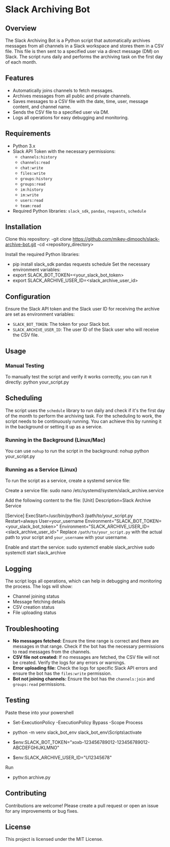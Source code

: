 # Slack Archiving Bot

## Overview
The Slack Archiving Bot is a Python script that automatically archives messages from all channels in a Slack workspace and stores them in a CSV file. This file is then sent to a specified user via a direct message (DM) on Slack. The script runs daily and performs the archiving task on the first day of each month.

## Features
- Automatically joins channels to fetch messages.
- Archives messages from all public and private channels.
- Saves messages to a CSV file with the date, time, user, message content, and channel name.
- Sends the CSV file to a specified user via DM.
- Logs all operations for easy debugging and monitoring.

## Requirements
- Python 3.x
- Slack API Token with the necessary permissions:
  - `channels:history`
  - `channels:read`
  - `chat:write`
  - `files:write`
  - `groups:history`
  - `groups:read`
  - `im:history`
  - `im:write`
  - `users:read`
  - `team:read`
- Required Python libraries: `slack_sdk`, `pandas`, `requests`, `schedule`

## Installation
Clone this repository:
-git clone https://github.com/mikey-dimooch/slack-archive-bot.git
-cd <repository_directory>

Install the required Python libraries:
- pip install slack_sdk pandas requests schedule
Set the necessary environment variables:
- export SLACK_BOT_TOKEN=<your_slack_bot_token>
- export SLACK_ARCHIVE_USER_ID=<slack_archive_user_id>

## Configuration
Ensure the Slack API token and the Slack user ID for receiving the archive are set as environment variables:
- `SLACK_BOT_TOKEN`: The token for your Slack bot.
- `SLACK_ARCHIVE_USER_ID`: The user ID of the Slack user who will receive the CSV file.

## Usage
### Manual Testing
To manually test the script and verify it works correctly, you can run it directly:
python your_script.py

## Scheduling
The script uses the `schedule` library to run daily and check if it's the first day of the month to perform the archiving task. For the scheduling to work, the script needs to be continuously running. You can achieve this by running it in the background or setting it up as a service.

### Running in the Background (Linux/Mac)
You can use `nohup` to run the script in the background:
nohup python your_script.py 

### Running as a Service (Linux)
To run the script as a service, create a systemd service file:

Create a service file:
sudo nano /etc/systemd/system/slack_archive.service

Add the following content to the file:
[Unit]
Description=Slack Archive Service

[Service]
ExecStart=/usr/bin/python3 /path/to/your_script.py
Restart=always
User=your_username
Environment="SLACK_BOT_TOKEN=<your_slack_bot_token>"
Environment="SLACK_ARCHIVE_USER_ID=<slack_archive_user_id>"
Replace `/path/to/your_script.py` with the actual path to your script and `your_username` with your username.

Enable and start the service:
sudo systemctl enable slack_archive
sudo systemctl start slack_archive

## Logging
The script logs all operations, which can help in debugging and monitoring the process. The logs will show:
- Channel joining status
- Message fetching details
- CSV creation status
- File uploading status

## Troubleshooting
- **No messages fetched:** Ensure the time range is correct and there are messages in that range. Check if the bot has the necessary permissions to read messages from the channels.
- **CSV file not created:** If no messages are fetched, the CSV file will not be created. Verify the logs for any errors or warnings.
- **Error uploading file:** Check the logs for specific Slack API errors and ensure the bot has the `files:write` permission.
- **Bot not joining channels:** Ensure the bot has the `channels:join` and `groups:read` permissions.

## Testing
Paste these into your powershell
 - Set-ExecutionPolicy -ExecutionPolicy Bypass -Scope Process

 - python -m venv slack_bot_env
slack_bot_env\Scripts\activate

 - $env:SLACK_BOT_TOKEN="xoxb-123456789012-123456789012-ABCDEFGHIJKLMNO"
 - $env:SLACK_ARCHIVE_USER_ID="U12345678"

  Run
 - python archive.py


## Contributing
Contributions are welcome! Please create a pull request or open an issue for any improvements or bug fixes.

## License
This project is licensed under the MIT License.
